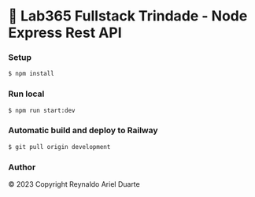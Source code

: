 # 🚀 Lab365 Fullstack Trindade - Node Express Rest API

### Setup

```bash
$ npm install
```

### Run local

```bash
$ npm run start:dev
```

### Automatic build and deploy to Railway

```bash
$ git pull origin development
```

### Author

© 2023 Copyright Reynaldo Ariel Duarte
